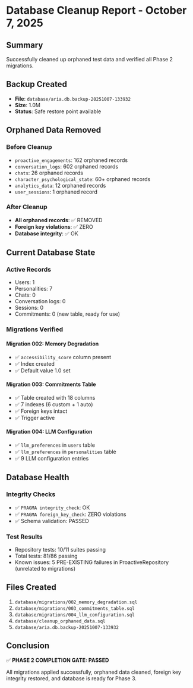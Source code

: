 # Database Cleanup Report - October 7, 2025

## Summary
Successfully cleaned up orphaned test data and verified all Phase 2 migrations.

## Backup Created
- **File**: `database/aria.db.backup-20251007-133932`
- **Size**: 1.0M
- **Status**: Safe restore point available

## Orphaned Data Removed

### Before Cleanup
- `proactive_engagements`: 162 orphaned records
- `conversation_logs`: 602 orphaned records  
- `chats`: 26 orphaned records
- `character_psychological_state`: 60+ orphaned records
- `analytics_data`: 12 orphaned records
- `user_sessions`: 1 orphaned record

### After Cleanup
- **All orphaned records**: ✅ REMOVED
- **Foreign key violations**: ✅ ZERO
- **Database integrity**: ✅ OK

## Current Database State

### Active Records
- Users: 1
- Personalities: 7
- Chats: 0
- Conversation logs: 0
- Sessions: 0
- Commitments: 0 (new table, ready for use)

### Migrations Verified

#### Migration 002: Memory Degradation
- ✅ `accessibility_score` column present
- ✅ Index created
- ✅ Default value 1.0 set

#### Migration 003: Commitments Table
- ✅ Table created with 18 columns
- ✅ 7 indexes (6 custom + 1 auto)
- ✅ Foreign keys intact
- ✅ Trigger active

#### Migration 004: LLM Configuration
- ✅ `llm_preferences` in `users` table
- ✅ `llm_preferences` in `personalities` table
- ✅ 9 LLM configuration entries

## Database Health

### Integrity Checks
- ✅ `PRAGMA integrity_check`: OK
- ✅ `PRAGMA foreign_key_check`: ZERO violations
- ✅ Schema validation: PASSED

### Test Results
- Repository tests: 10/11 suites passing
- Total tests: 81/86 passing
- Known issues: 5 PRE-EXISTING failures in ProactiveRepository (unrelated to migrations)

## Files Created
1. `database/migrations/002_memory_degradation.sql`
2. `database/migrations/003_commitments_table.sql`
3. `database/migrations/004_llm_configuration.sql`
4. `database/cleanup_orphaned_data.sql`
5. `database/aria.db.backup-20251007-133932`

## Conclusion
✅ **PHASE 2 COMPLETION GATE: PASSED**

All migrations applied successfully, orphaned data cleaned, foreign key integrity restored, and database is ready for Phase 3.




